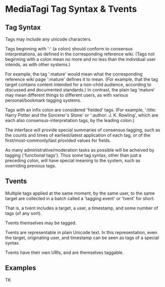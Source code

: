 MediaTagi Tag Syntax & Tvents
=============================

Tag Syntax
----------

Tags may include any unicode characters.

Tags beginning with ':' (a colon) should conform to consensus interpretations, as defined in the corresponding reference wiki. (Tags not beginning with a colon mean no more and no less than the individual user intends, as with other systems.)

For example, the tag ':mature' would mean what the corresponding reference wiki page ':mature' defines it to mean. (For example, that the tag target contains content intended for a non-child audience, according to discussed and documented standards.) In contrast, the plain tag 'mature' may mean different things to different users, as with various personal/bookmark tagging systems.

Tags with an infix colon are considered 'fielded' tags. (For example, ':title: Harry Potter and the Sorcerer's Stone' or ':author: J. K. Rowling', which are each also consensus-interpretation tags, by the leading colon.)

The interface will provide special summaries of consensus tagging, such as the counts and times of earliest/latest application of each tag, or of the first/most-commonly/last provided values for fields.

As many administrative/moderation tasks as possible will be acheived by tagging ('functional tags'). Thus some tag syntax, other than just a preceding colon, will have special meaning to the system, such as overriding previous tags.

Tvents
------

Multiple tags applied at the same moment, by the same user, to the same target are collected in a batch called a 'tagging event' or 'tvent' for short.

That is, a tvent includes a target, a user, a timestamp, and some number of tags (of any sort).

Tvents themselves may be tagged.

Tvents are representable in plain Unicode text. In this representation, even the target, originating user, and timestamp can be seen as tags of a special syntax.

Tvents have their own URIs, and are themselves taggable.

Examples
--------

TK






